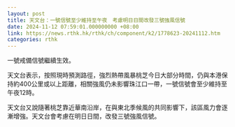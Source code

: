 ```yaml
---
layout: post
title: 天文台：一號信號至少維持至午夜　考慮明日日間改發三號強風信號
date: 2024-11-12 07:59:01.000000000 +08:00
link: https://news.rthk.hk/rthk/ch/component/k2/1778623-20241112.htm
categories: rthk
---
```


一號戒備信號繼續生效。

天文台表示，按照現時預測路徑，強烈熱帶風暴桃芝今日大部分時間，仍與本港保持約400公里或以上距離，相關強風仍未影響珠江口一帶，一號信號會至少維持至午夜12時。

天文台又說隨著桃芝靠近華南沿岸，在與東北季候風的共同影響下，該區風力會逐漸增強。天文台會考慮在明日日間，改發三號強風信號。
